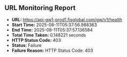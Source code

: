 ## URL Monitoring Report

- **URL:** https://api-gw1-prod1.fisglobal.com/gw/v1/health
- **Start Time:** 2025-08-11T05:37:56.988363
- **End Time:** 2025-08-11T05:37:57.136584
- **Total Time Taken:** 0.148221 seconds
- **HTTP Status Code:** 403
- **Status:** Failure
- **Failure Reason:** HTTP Status Code: 403
